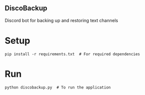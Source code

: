 ## DiscoBackup

Discord bot for backing up and restoring text channels

# Setup

```
pip install -r requirements.txt  # For required dependencies
```

# Run

```
python discobackup.py  # To run the application
```
